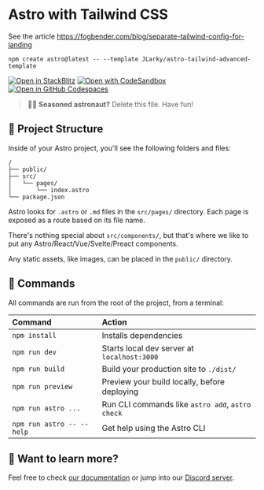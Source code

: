 # Astro with Tailwind CSS

See the article https://fogbender.com/blog/separate-tailwind-config-for-landing

```
npm create astro@latest -- --template JLarky/astro-tailwind-advanced-template
```

[![Open in StackBlitz](https://developer.stackblitz.com/img/open_in_stackblitz.svg)](https://stackblitz.com/github/JLarky/astro-tailwind-advanced-template)
[![Open with CodeSandbox](https://assets.codesandbox.io/github/button-edit-lime.svg)](https://codesandbox.io/p/sandbox/github/JLarky/astro-tailwind-advanced-template)
[![Open in GitHub Codespaces](https://github.com/codespaces/badge.svg)](https://codespaces.new/JLarky/astro-tailwind-advanced-template)

> 🧑‍🚀 **Seasoned astronaut?** Delete this file. Have fun!

## 🚀 Project Structure

Inside of your Astro project, you'll see the following folders and files:

```
/
├── public/
├── src/
│   └── pages/
│       └── index.astro
└── package.json
```

Astro looks for `.astro` or `.md` files in the `src/pages/` directory. Each page is exposed as a route based on its file name.

There's nothing special about `src/components/`, but that's where we like to put any Astro/React/Vue/Svelte/Preact components.

Any static assets, like images, can be placed in the `public/` directory.

## 🧞 Commands

All commands are run from the root of the project, from a terminal:

| Command                   | Action                                           |
| :------------------------ | :----------------------------------------------- |
| `npm install`             | Installs dependencies                            |
| `npm run dev`             | Starts local dev server at `localhost:3000`      |
| `npm run build`           | Build your production site to `./dist/`          |
| `npm run preview`         | Preview your build locally, before deploying     |
| `npm run astro ...`       | Run CLI commands like `astro add`, `astro check` |
| `npm run astro -- --help` | Get help using the Astro CLI                     |

## 👀 Want to learn more?

Feel free to check [our documentation](https://docs.astro.build) or jump into our [Discord server](https://astro.build/chat).
